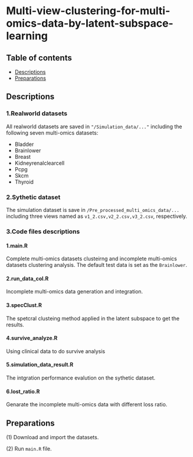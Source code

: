 # Multi-view-clustering-for-multi-omics-data-by-latent-subspace-learning
## Table of contents
* [Descriptions](#descriptions)
* [Preparations](#preparations)
## Descriptions
### 1.Realworld datasets
All realworld datasets are saved in ``` "/Simulation_data/..." ``` including the following seven multi-omics datasets:
* Bladder
* Brainlower
* Breast
* Kidneyrenalclearcell
* Pcpg
* Skcm
* Thyroid
### 2.Sythetic dataset
The simulation dataset is save in ```/Pre_processed_multi_omics_data/...``` including three views named as ```v1_2.csv,v2_2.csv,v3_2.csv```, respectively.
### 3.Code files descriptions
#### 1.main.R
Complete multi-omics datasets clusteirng and incomplete multi-omics datasets clustering analysis. The default test data is set as the ```Brainlower```.
#### 2.run_data_col.R
Incomplete multi-omics data generation and integration.
#### 3.specClust.R
The spetcral clusteing method applied in the latent subspace to get the results.
#### 4.survive_analyze.R
Using clinical data to do survive analysis
#### 5.simulation_data_result.R
The intgration performance evalution on the sythetic dataset.
#### 6.lost_ratio.R
Genarate the incomplete multi-omics data with different loss ratio.


## Preparations
(1) Download and import the datasets.

(2) Run ```main.R``` file.


